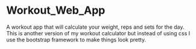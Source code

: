# Workout_Web_App
A workout app that will calculate your weight, reps and sets for the day. 
This is another version of my workout calculator but instead of using css I use the bootstrap framework to make things look pretty. 
